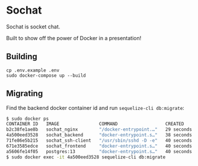 # Sochat

Sochat is socket chat.

Built to show off the power of Docker in a presentation!

## Building

```
cp .env.example .env
sudo docker-compose up --build
```

## Migrating

Find the backend docker container id and run `sequelize-cli db:migrate`:

```bash
$ sudo docker ps
CONTAINER ID   IMAGE               COMMAND                  CREATED          STATUS          PORTS                                       NAMES
b2c38fe1ae8b   sochat_nginx        "/docker-entrypoint.…"   29 seconds ago   Up 28 seconds   0.0.0.0:80->80/tcp, :::80->80/tcp           sochat_nginx_1
4a500eed3528   sochat_backend      "docker-entrypoint.s…"   38 seconds ago   Up 34 seconds   0.0.0.0:8000->8000/tcp, :::8000->8000/tcp   backend
71fe86e5b215   sochat_ssh-client   "/usr/sbin/sshd -D -e"   40 seconds ago   Up 37 seconds   0.0.0.0:2222->22/tcp, :::2222->22/tcp       sochat_ssh-client_1
671e3585edce   sochat_frontend     "docker-entrypoint.s…"   40 seconds ago   Up 29 seconds   0.0.0.0:3000->3000/tcp, :::3000->3000/tcp   sochat_frontend_1
a5606fe14f05   postgres:13         "docker-entrypoint.s…"   40 seconds ago   Up 37 seconds   0.0.0.0:5432->5432/tcp, :::5432->5432/tcp   db
$ sudo docker exec -it 4a500eed3528 sequelize-cli db:migrate
```